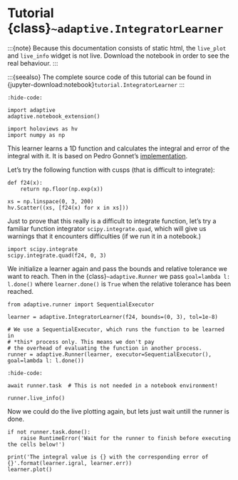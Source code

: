 # Tutorial {class}`~adaptive.IntegratorLearner`

:::{note}
Because this documentation consists of static html, the `live_plot` and `live_info` widget is not live.
Download the notebook in order to see the real behaviour.
:::

:::{seealso}
The complete source code of this tutorial can be found in {jupyter-download:notebook}`tutorial.IntegratorLearner`
:::

```{jupyter-execute}
:hide-code:

import adaptive
adaptive.notebook_extension()

import holoviews as hv
import numpy as np
```

This learner learns a 1D function and calculates the integral and error
of the integral with it. It is based on Pedro Gonnet’s
[implementation](https://www.academia.edu/1976055/Adaptive_quadrature_re-revisited).

Let’s try the following function with cusps (that is difficult to
integrate):

```{jupyter-execute}
def f24(x):
    return np.floor(np.exp(x))

xs = np.linspace(0, 3, 200)
hv.Scatter((xs, [f24(x) for x in xs]))
```

Just to prove that this really is a difficult to integrate function,
let’s try a familiar function integrator `scipy.integrate.quad`, which
will give us warnings that it encounters difficulties (if we run it
in a notebook.)

```{jupyter-execute}
import scipy.integrate
scipy.integrate.quad(f24, 0, 3)
```

We initialize a learner again and pass the bounds and relative tolerance
we want to reach. Then in the {class}`~adaptive.Runner` we pass
`goal=lambda l: l.done()` where `learner.done()` is `True` when
the relative tolerance has been reached.

```{jupyter-execute}
from adaptive.runner import SequentialExecutor

learner = adaptive.IntegratorLearner(f24, bounds=(0, 3), tol=1e-8)

# We use a SequentialExecutor, which runs the function to be learned in
# *this* process only. This means we don't pay
# the overhead of evaluating the function in another process.
runner = adaptive.Runner(learner, executor=SequentialExecutor(), goal=lambda l: l.done())
```

```{jupyter-execute}
:hide-code:

await runner.task  # This is not needed in a notebook environment!
```

```{jupyter-execute}
runner.live_info()
```

Now we could do the live plotting again, but lets just wait untill the
runner is done.

```{jupyter-execute}
if not runner.task.done():
    raise RuntimeError('Wait for the runner to finish before executing the cells below!')
```

```{jupyter-execute}
print('The integral value is {} with the corresponding error of {}'.format(learner.igral, learner.err))
learner.plot()
```
